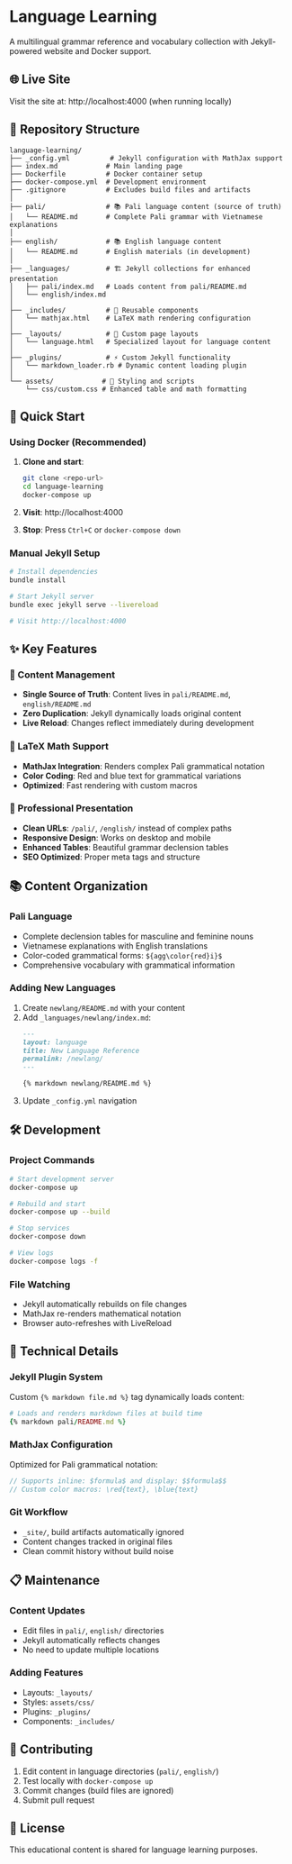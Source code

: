 # Language Learning

A multilingual grammar reference and vocabulary collection with Jekyll-powered website and Docker support.

## 🌐 Live Site

Visit the site at: http://localhost:4000 (when running locally)

## 📁 Repository Structure

```
language-learning/
├── _config.yml          # Jekyll configuration with MathJax support
├── index.md            # Main landing page
├── Dockerfile          # Docker container setup
├── docker-compose.yml  # Development environment
├── .gitignore          # Excludes build files and artifacts
│
├── pali/               # 📚 Pali language content (source of truth)
│   └── README.md       # Complete Pali grammar with Vietnamese explanations
│
├── english/            # 📚 English language content
│   └── README.md       # English materials (in development)
│
├── _languages/         # 🏗️ Jekyll collections for enhanced presentation
│   ├── pali/index.md   # Loads content from pali/README.md
│   └── english/index.md
│
├── _includes/          # 🔧 Reusable components
│   └── mathjax.html    # LaTeX math rendering configuration
│
├── _layouts/           # 🎨 Custom page layouts
│   └── language.html   # Specialized layout for language content
│
├── _plugins/           # ⚡ Custom Jekyll functionality
│   └── markdown_loader.rb # Dynamic content loading plugin
│
└── assets/            # 🎨 Styling and scripts
    └── css/custom.css # Enhanced table and math formatting
```

## 🚀 Quick Start

### Using Docker (Recommended)

1. **Clone and start**:
   ```bash
   git clone <repo-url>
   cd language-learning
   docker-compose up
   ```

2. **Visit**: http://localhost:4000

3. **Stop**: Press `Ctrl+C` or `docker-compose down`

### Manual Jekyll Setup

```bash
# Install dependencies
bundle install

# Start Jekyll server
bundle exec jekyll serve --livereload

# Visit http://localhost:4000
```

## ✨ Key Features

### 📖 Content Management
- **Single Source of Truth**: Content lives in `pali/README.md`, `english/README.md`
- **Zero Duplication**: Jekyll dynamically loads original content
- **Live Reload**: Changes reflect immediately during development

### 🔬 LaTeX Math Support
- **MathJax Integration**: Renders complex Pali grammatical notation
- **Color Coding**: Red and blue text for grammatical variations
- **Optimized**: Fast rendering with custom macros

### 🎯 Professional Presentation
- **Clean URLs**: `/pali/`, `/english/` instead of complex paths
- **Responsive Design**: Works on desktop and mobile
- **Enhanced Tables**: Beautiful grammar declension tables
- **SEO Optimized**: Proper meta tags and structure

## 📚 Content Organization

### Pali Language
- Complete declension tables for masculine and feminine nouns
- Vietnamese explanations with English translations
- Color-coded grammatical forms: `${agg\color{red}i}$`
- Comprehensive vocabulary with grammatical information

### Adding New Languages
1. Create `newlang/README.md` with your content
2. Add `_languages/newlang/index.md`:
   ```markdown
   ---
   layout: language
   title: New Language Reference
   permalink: /newlang/
   ---
   
   {% markdown newlang/README.md %}
   ```
3. Update `_config.yml` navigation

## 🛠️ Development

### Project Commands
```bash
# Start development server
docker-compose up

# Rebuild and start
docker-compose up --build

# Stop services
docker-compose down

# View logs
docker-compose logs -f
```

### File Watching
- Jekyll automatically rebuilds on file changes
- MathJax re-renders mathematical notation
- Browser auto-refreshes with LiveReload

## 🔧 Technical Details

### Jekyll Plugin System
Custom `{% markdown file.md %}` tag dynamically loads content:
```ruby
# Loads and renders markdown files at build time
{% markdown pali/README.md %}
```

### MathJax Configuration
Optimized for Pali grammatical notation:
```javascript
// Supports inline: $formula$ and display: $$formula$$
// Custom color macros: \red{text}, \blue{text}
```

### Git Workflow
- `_site/`, build artifacts automatically ignored
- Content changes tracked in original files
- Clean commit history without build noise

## 📋 Maintenance

### Content Updates
- Edit files in `pali/`, `english/` directories
- Jekyll automatically reflects changes
- No need to update multiple locations

### Adding Features
- Layouts: `_layouts/`
- Styles: `assets/css/`
- Plugins: `_plugins/`
- Components: `_includes/`

## 🤝 Contributing

1. Edit content in language directories (`pali/`, `english/`)
2. Test locally with `docker-compose up`
3. Commit changes (build files are ignored)
4. Submit pull request

## 📄 License

This educational content is shared for language learning purposes.